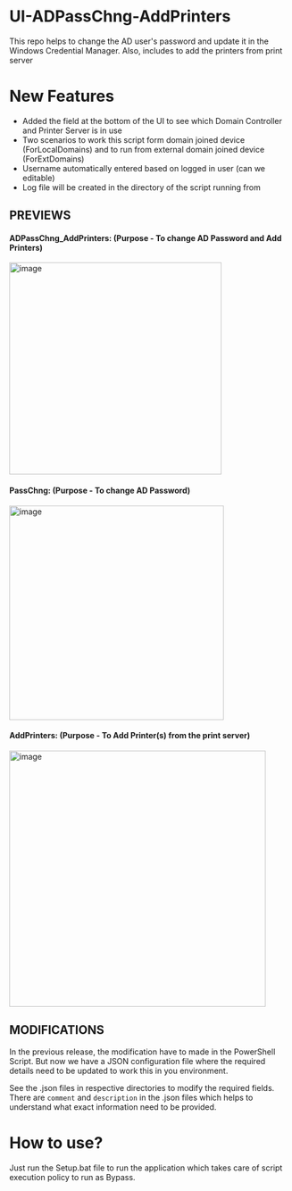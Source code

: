 # UI-ADPassChng-AddPrinters
This repo helps to change the AD user's password and update it in the Windows Credential Manager. Also, includes to add the printers from print server

# New Features
- Added the field at the bottom of the UI to see which Domain Controller and Printer Server is in use
- Two scenarios to work this script form domain joined device (ForLocalDomains) and to run from external domain joined device (ForExtDomains)
- Username automatically entered based on logged in user (can we editable)
- Log file will be created in the directory of the script running from

## PREVIEWS

#### ADPassChng_AddPrinters: (Purpose - To change AD Password and Add Printers)

<img width="380" alt="image" src="https://github.com/Ssri7774/UI-ADPassChng-AddPrinters/assets/95307763/6225a338-0e8f-4ec5-8838-266c97dec5f9">

#### PassChng: (Purpose - To change AD Password)

<img width="384" alt="image" src="https://github.com/Ssri7774/UI-ADPassChng-AddPrinters/assets/95307763/b05ead5d-1f0b-4589-8eda-772e2d52df3c">

#### AddPrinters: (Purpose - To Add Printer(s) from the print server)

<img width="459" alt="image" src="https://github.com/Ssri7774/UI-ADPassChng-AddPrinters/assets/95307763/d26676bf-ecd9-49ab-8d48-0affa0d19b46">


## MODIFICATIONS

In the previous release, the modification have to made in the PowerShell Script. But now we have a JSON configuration file where the required details need to be updated to work this in you environment.

See the .json files in respective directories to modify the required fields. There are `comment` and `description` in the .json files which helps to understand what exact information need to be provided.


# How to use?

Just run the Setup.bat file to run the application which takes care of script execution policy to run as Bypass.

